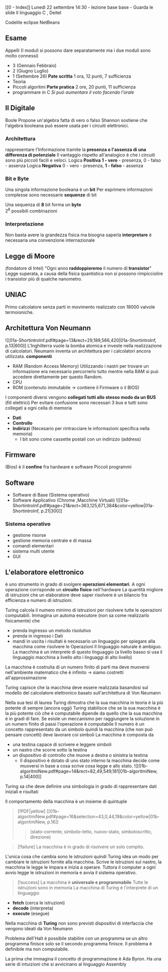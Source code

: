 [[0 - Index]]
Lunedì 22 settembre 14:30 - lezione base base - Guarda le slide
Il linguaggio C , Deitel

Codelite
eclipse
NetBeans
## Esame
Appelli (I moduli si possono dare separatamente ma i due moduli sono molto connessi)
- 3 (Gennaio Febbraio)
- 2 (Giugno Luglio)
- 1 (Settembre 26)
**Pate scritta** 1 ora, 12 punti, 7 sufficienza
- Teoria
- Piccoli algoritmi
**Parte pratica** 2 ore, 20 punti, 11 sufficienza
- programmare in C
*Si può aumentare il voto facendo l'orale*
## Il Digitale
Boole Propone un'algebra fatta di vero o falso
Shannon sostiene che l'algebra booleana può essere usata per i circuiti elettronici.
### Architettura
rappresentare l'Informazione tramite la **presenza  o l'assenza di una differenza di potenziale**
Il vantaggio rispetto all'analogico è che i circuiti sono più piccoli facili e veloci.
Logica **Positiva** **1 - vero** - presenza, 0 - falso - assenza
Logica **Negativa** 0 - vero - presenza, **1 - falso** - assenza
### Bit e Byte
Una singola informazione booleana è un **bit**
Per esprimere informazioni complesse sono necessarie **sequenze** di bit

Una sequenza di **8** bit forma un  **byte**  
$2^8$  possibili combinazioni
### Interpretazione
Non basta avere la grandezza fisica ma bisogna saperla **interpretare**
è necessaria una convenzione internazionale
## Legge di Moore
(fondatore di Intel)
"Ogni anno **raddoppieremo** il numero di **transistor**"
Legge superata, a causa della fisica quantistica non si possono rimpicciolire i transistor più di qualche nanometro.
## UNIAC
Primo calcolatore senza parti in movimento realizzato con 18000 valvole termoioniche.
## Architettura Von Neumann 
![[01a-ShortintroInf.pdf#page=13&rect=29,189,566,420|01a-ShortintroInf, p.13|600]]
L'Inghilterra vuole la bomba atomica e investe nella realizzazione di calcolatori.
Neumann inventa un architettura per i calcolatori ancora utilizzata.
**componenti**
- RAM (Random Access Memory) Utilizzando i nastri per trovare un informazione era necessario percorrerlo tutto mentre nella RAM si può accedere direttamente per questo Random.
- CPU
- ROM (contenuto immutabile -> contiene il Firmware o il BIOS)

I componenti diversi vengono **collegati tutti allo stesso modo da un BUS** (fili elettrici)
Per evitare confusione sono necessari 3 bus e tutti sono collegati a ogni cella di memoria
- **Dati**
- **Controllo** 
- **Indirizzi** (Necesario per rintracciare le informazioni specifica nella memoria)
	- I bit sono come cassette postali con un indirizzo (address)
## Firmware 
(Bios)
è il **confine** fra hardware e software
Piccoli programmi
## Software
- Software di Base (Sistema operativo)
- Software Applicativo (Chrome ,Macchine Virtuali)
![[01a-ShortintroInf.pdf#page=21&rect=363,125,671,384&color=yellow|01a-ShortintroInf, p.21|300]]
### Sistema operativo
- gestione risorse
- gestione memoria centrale e di massa
- comandi elementari
- sistema multi utente
- GUI
## L'elaboratore elettronico
è uno strumento in grado di svolgere **operazioni elementari**.
A ogni operazione corrisponde un **circuito fisico** nell'hardware
La quantità migliore di istruzioni che un elaboratore deve saper risolvere è un bilancio fra efficienza e numero di istruzioni.

Turing calcola il numero minimo di istruzioni per risolvere tutte le operazioni computabili.
Immagina un automa esecutore (non sa come realizzarlo fisicamente) che
-  prenda ingiresso un metodo risolutivo
- prenda in ingresso i Dati
- mandi in uscita i risultati
è necessario un linguaggio per spiegare alla macchina come risolvere le Operazioni
Il linguaggio naturale è ambiguo.
La macchina è un interprete di questo linguaggio (a livello basso si usa il linguaggio macchina a livello alto i linguaggi di alto livello)

La macchina è costruita di un numero finito di parti ma deve muoversi nell'ambiente matematico che è infinito -> siamo costretti all'approssimazione

Turing capisce che la macchina deve essere realizzata basandosi sul modello del calcolatore elettronico basato sull'architettura di Von Neumann

Nella sua tesi di laurea Turing dimostra che la sua macchina in teoria è la più potente di sempre (ancora oggi)
Turing stabilisce che se la sua macchina è la più potente ciò che è computabile dipende da quello che la sua macchina è in gradi di fare.
Se esiste un meccanismo per raggiungere la soluzione in un numero finito di passi l'operazione è computabile
Il numero è un concetto rappresentato da un simbolo quindi la macchina (che non può pensare concetti) deve lavorare coi simboli
La macchina è composta da
- una testina capace di scrivere e leggere simboli
- un nastro che scorre sotto la testina
- un dispositivo di controllo che muove a destra o sinistra la testina
	- Il dispositivo è dotato di uno stato interno
	la macchina decide come muoversi in base a cosa scrive cosa legge e allo stato.
![[01b-algoritmiNew.pdf#page=14&rect=82,49,549,181|01b-algoritmiNew, p.14|400]]

Turing sa che deve definire una simbologia in grado di rappresentare dati iniziali e risultati

Il comportamento della macchina è un insieme di quintuple 
> [!PDF|yellow] [[01b-algoritmiNew.pdf#page=16&selection=43,0,44,19&color=yellow|01b-algoritmiNew, p.16]]
> > (stato-corrente, simbolo-letto, nuovo-stato, simboloscritto, direzione)
> 

> [!failure]
> La macchina è in grado di risolvere un solo compito.

L'unica cosa che cambia sono le istruzioni quindi Turing idea un modo per cambiare le istruzioni fornite alla macchina.
Scrive le istruzioni sul nastro, la macchina le legge le impara e inizia a operare.
Tuttora il computer a ogni avvio legge le istruzioni in memoria e avvia il sistema operativo.
> [!success]
> La macchina è **universale e programmabile**
> Tutte le istruzioni sono in memoria
> La macchina di Turing è l'interprete di un linguaggio

-  **fetch** (cerca le istruzioni)
- **decode** (interpreta)
- **execute** (esegue)

Nella macchina di **Turing** non sono previsti dispositivi di interfaccia che vengono ideati da Von Neumann

Problema dell'Halt
è possibile stabilire con un programma se un altro programma finisce solo se il secondo programma finisce.
Il problema è definibile ma non computabile.

La prima che immagina il concetto di programmazione è Ada Byron.
Ha una serie di intuizioni che si avvicinano al linguaggio Assembly